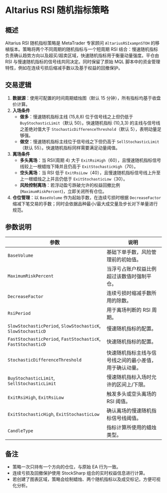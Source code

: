 # Altarius RSI 随机指标策略

## 概述

Altarius RSI 随机指标策略是 MetaTrader 专家顾问 `AltariusRSIxampnSTOH` 的移植版本。策略将两个不同周期的随机指标与一个短周期 RSI 结合：慢速随机指标负责确认趋势方向以及超买/超卖区域，快速随机指标用于衡量动量强度。平仓由 RSI 与慢速随机指标的信号线共同决定。同时保留了原始 MQL 脚本中的资金管理特性，例如在连续亏损后缩减手数以及基于权益的回撤保护。

## 交易逻辑

1. **数据源**：使用可配置的时间周期蜡烛图（默认 15 分钟），所有指标均基于收盘价计算。
2. **入场条件**
   - **做多**：慢速随机指标主线 (15,8,8) 位于信号线之上但仍低于 `BuyStochasticLimit`（默认 50）。快速随机指标 (10,3,3) 的主线与信号线之差绝对值大于 `StochasticDifferenceThreshold`（默认 5），表明动量足够强。
   - **做空**：慢速随机指标主线位于信号线之下但仍高于 `SellStochasticLimit`（默认 55）。快速随机指标同样需要满足动量阈值。
3. **离场条件**
   - **多头离场**：当 RSI(周期 4) 大于 `ExitRsiHigh`（60），且慢速随机指标信号线较上一根蜡烛下降并且仍高于 `ExitStochasticHigh`（70）。
   - **空头离场**：当 RSI 低于 `ExitRsiLow`（40），且慢速随机指标信号线上升至上一根蜡烛之上并且仍低于 `ExitStochasticLow`（30）。
   - **风险控制离场**：若浮动盈亏跌破允许的权益回撤比例 (`MaximumRiskPercent`)，立即关闭所有仓位。
4. **仓位管理**：以 `BaseVolume` 作为起始手数，在连续亏损时根据 `DecreaseFactor` 缩减下笔交易的手数；同时会依据品种最小/最大成交量及步长对下单量进行规范。

## 参数说明

| 参数 | 说明 |
|------|------|
| `BaseVolume` | 基础下单手数，风险管理前的初始值。 |
| `MaximumRiskPercent` | 当浮亏占账户权益比例超过该数值时强制平仓。 |
| `DecreaseFactor` | 连续亏损时缩减手数所用的除数。 |
| `RsiPeriod` | 用于离场判断的 RSI 周期。 |
| `SlowStochasticPeriod`, `SlowStochasticK`, `SlowStochasticD` | 慢速随机指标的配置。 |
| `FastStochasticPeriod`, `FastStochasticK`, `FastStochasticD` | 快速随机指标的配置。 |
| `StochasticDifferenceThreshold` | 快速随机指标主线与信号线之间的最小差值，用于确认动量。 |
| `BuyStochasticLimit`, `SellStochasticLimit` | 慢速随机指标入场时允许的区间上/下限。 |
| `ExitRsiHigh`, `ExitRsiLow` | 触发多头或空头离场的 RSI 阈值。 |
| `ExitStochasticHigh`, `ExitStochasticLow` | 确认离场的慢速随机指标信号线阈值。 |
| `CandleType` | 指标计算所使用的蜡烛类型。 |

## 备注

- 策略一次只持有一个方向的仓位，与原始 EA 行为一致。
- 连续亏损及回撤保护使用 StockSharp 组合的实时权益信息进行计算。
- 若创建了图表区域，策略会绘制蜡烛、两个随机指标以及成交标记，方便可视化分析。
